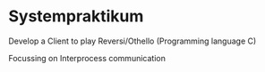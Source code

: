 # Systempraktikum
Develop a Client to play Reversi/Othello (Programming language C)

Focussing on Interprocess communication
